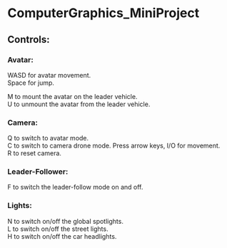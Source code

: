 # ComputerGraphics_MiniProject

## Controls:
### Avatar:
WASD for avatar movement. \
Space for jump. 

M to mount the avatar on the leader vehicle.  
U to unmount the avatar from the leader vehicle. 

### Camera:
Q to switch to avatar mode.\
C to switch to camera drone mode. Press arrow keys, I/O for movement.\
R to reset camera. 

### Leader-Follower:
F to switch the leader-follow mode on and off. 

### Lights:
N to switch on/off the global spotlights. \
L to switch on/off the street lights. \
H to switch on/off the car headlights. 
